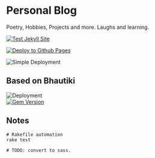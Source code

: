 # Personal Blog

Poetry, Hobbies, Projects and more. Laughs and learning.

[![Test Jekyll Site](https://github.com/pawanmsr/pawanmsr.github.io/actions/workflows/jekyll-test.yml/badge.svg)](https://github.com/pawanmsr/pawanmsr.github.io/actions/workflows/jekyll-test.yml)  

[![Deploy to Github Pages](https://github.com/pawanmsr/pawanmsr.github.io/actions/workflows/jekyll-deploy.yml/badge.svg)](https://github.com/pawanmsr/pawanmsr.github.io/actions/workflows/jekyll-deploy.yml)

![Simple Deployment](https://github.com/pawanmsr/pawanmsr.github.io/actions/workflows/jekyll.yml/badge.svg)  

## Based on Bhautiki

![Deployment](https://github.com/pawanmsr/pawanmsr.github.io/actions/workflows/jekyll.yml/badge.svg)  
[![Gem Version](https://badge.fury.io/rb/jekyll-bhautiki.svg)](https://badge.fury.io/rb/jekyll-bhautiki)

## Notes

```shell
# Rakefile automation
rake test

# TODO: convert to sass.

```
